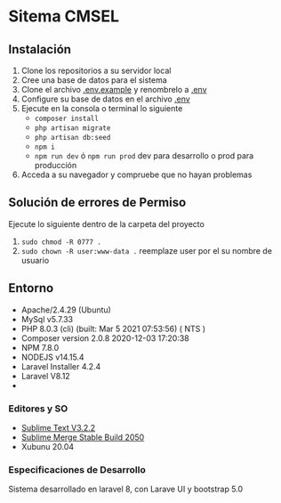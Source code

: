 # Sitema CMSEL #

## Instalación ##
1. Clone los repositorios a su servidor local
2. Cree una base de datos para el sistema
3. Clone el archivo <u>.env.example</u> y renombrelo a <u>.env</u>
4. Configure su base de datos en el archivo <u>.env</u>
5. Ejecute en la consola o terminal lo siguiente
	- `composer install`
	- `php artisan migrate`
	- `php artisan db:seed`
	- `npm i`
	- `npm run dev` ó `npm run prod` dev para desarrollo o prod para producción
6. Acceda a su navegador y compruebe que no hayan problemas

## Solución de errores de Permiso ##

Ejecute lo siguiente dentro de la carpeta del proyecto

1. `sudo chmod -R 0777 .`
2. `sudo chown -R user:www-data .` reemplaze user por el su nombre de usuario

## Entorno ##

- Apache/2.4.29 (Ubuntu)
- MySql v5.7.33
- PHP 8.0.3 (cli) (built: Mar  5 2021 07:53:56) ( NTS )
- Composer version 2.0.8 2020-12-03 17:20:38
- NPM 7.8.0
- NODEJS v14.15.4
- Laravel Installer 4.2.4
- Laravel V8.12
-
### Editores y SO ###

* [Sublime Text V3.2.2](https://www.sublimetext.com/3)
* [Sublime Merge Stable Build 2050](https://sublimemerge.com)
* Xubunu 20.04

### Especificaciones de Desarrollo ###
Sistema desarrollado en laravel 8, con Larave UI y bootstrap 5.0
